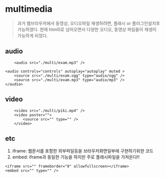 # multimedia
> 과거 웹브라우저에서 동영상, 오디오파일 재생하려면, 플래시 or 플러그인설치후 가능하였다.
현재 html5로 넘어오면서 다양한 오디오, 동영상 파일들이 재생이 가능하게 되었다.

## audio
```
	<audio src="./multi/exam.mp3" />
```
```
<audio controls="controls" autoplay="autoplay" muted >
	<source src="./multi/exam.ogg" type="audio/ogg" />
	<source src="./multi/exam.mp3" type="audio/mp3" />
</audio>
```
## video
```
	<video src="./multi/piki.mp4" />
	<video poster="">
		<source src="" type="" />
	</video>
```

## etc
1. iframe: 웹문서를 포함한 외부파일등을 브라우저화면일부에 구현하기위한 코드
2. embed: iframe과 동일한 기능을 하지만 주로 플래시파일을 가져온다!!
```
<iframe src="" frameborder="0" allowfullscreen></iframe>
<embed src="" type="" />
```
	
	
	
	
	
	
	
	
	
	
	
	




